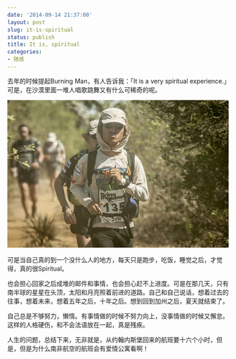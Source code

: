```yaml
---
date: '2014-09-14 21:37:00'
layout: post
slug: it-is-spiritual
status: publish
title: It is, spiritual
categories:
- 随感
---
```


去年的时候提起Burning Man，有人告诉我：「It is a very spiritual experience.」可是，在沙漠里面一堆人唱歌跳舞又有什么可稀奇的呢。

![就算是专业摄像师，人长得丑真没救啊](/p/2014-09-14.jpg)

可是当自己真的到一个没什么人的地方，每天只是跑步，吃饭，睡觉之后，才觉得，真的很Spiritual。

也会担心回家之后成堆的邮件和事情，也会担心赶不上进度。可是在那几天，只有南半球的星星在头顶，太阳和月亮照着前进的道路。自己和自己说话，想着过去的往事，想着未来，想着五年之后，十年之后。想到回到加州之后，夏天就结束了。

自己总是不够努力，懒惰。有事情做的时候不努力向上，没事情做的时候又懈怠。这样的人格硬伤，和不会法语放在一起，真是残疾。

人生的问题，总结下来，无非就是，从约翰内斯堡回来的航班要十六个小时，但是，但是为什么南非航空的航班会有爱情公寓看啊！
